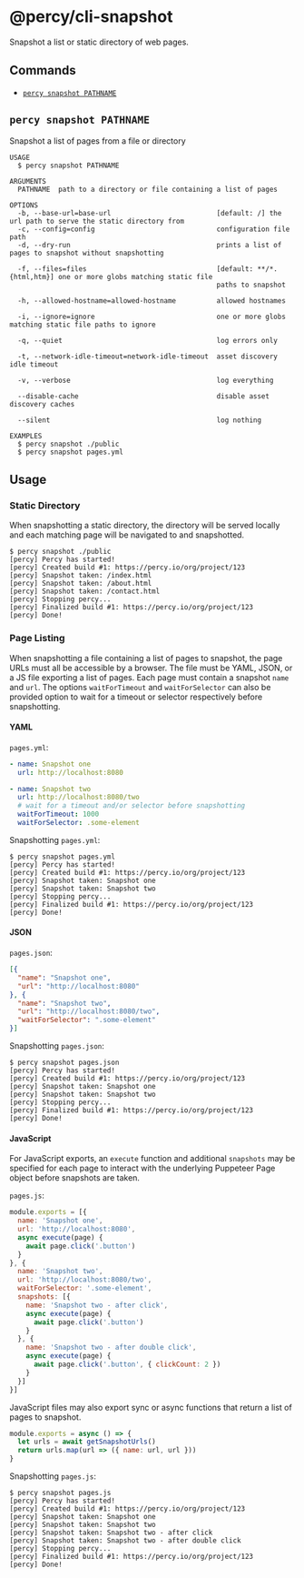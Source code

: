 # @percy/cli-snapshot

Snapshot a list or static directory of web pages.

## Commands
<!-- commands -->
* [`percy snapshot PATHNAME`](#percy-snapshot-pathname)

## `percy snapshot PATHNAME`

Snapshot a list of pages from a file or directory

```
USAGE
  $ percy snapshot PATHNAME

ARGUMENTS
  PATHNAME  path to a directory or file containing a list of pages

OPTIONS
  -b, --base-url=base-url                          [default: /] the url path to serve the static directory from
  -c, --config=config                              configuration file path
  -d, --dry-run                                    prints a list of pages to snapshot without snapshotting

  -f, --files=files                                [default: **/*.{html,htm}] one or more globs matching static file
                                                   paths to snapshot

  -h, --allowed-hostname=allowed-hostname          allowed hostnames

  -i, --ignore=ignore                              one or more globs matching static file paths to ignore

  -q, --quiet                                      log errors only

  -t, --network-idle-timeout=network-idle-timeout  asset discovery idle timeout

  -v, --verbose                                    log everything

  --disable-cache                                  disable asset discovery caches

  --silent                                         log nothing

EXAMPLES
  $ percy snapshot ./public
  $ percy snapshot pages.yml
```
<!-- commandsstop -->

## Usage

### Static Directory

When snapshotting a static directory, the directory will be served locally and each matching page
will be navigated to and snapshotted.

```sh-session
$ percy snapshot ./public
[percy] Percy has started!
[percy] Created build #1: https://percy.io/org/project/123
[percy] Snapshot taken: /index.html
[percy] Snapshot taken: /about.html
[percy] Snapshot taken: /contact.html
[percy] Stopping percy...
[percy] Finalized build #1: https://percy.io/org/project/123
[percy] Done!
```

### Page Listing

When snapshotting a file containing a list of pages to snapshot, the page URLs must all be
accessible by a browser. The file must be YAML, JSON, or a JS file exporting a list of pages. Each
page must contain a snapshot `name` and `url`. The options `waitForTimeout` and `waitForSelector`
can also be provided option to wait for a timeout or selector respectively before snapshotting.

#### YAML

`pages.yml`:

```yaml
- name: Snapshot one
  url: http://localhost:8080

- name: Snapshot two
  url: http://localhost:8080/two
  # wait for a timeout and/or selector before snapshotting
  waitForTimeout: 1000
  waitForSelector: .some-element
```

Snapshotting `pages.yml`:

```sh-session
$ percy snapshot pages.yml
[percy] Percy has started!
[percy] Created build #1: https://percy.io/org/project/123
[percy] Snapshot taken: Snapshot one
[percy] Snapshot taken: Snapshot two
[percy] Stopping percy...
[percy] Finalized build #1: https://percy.io/org/project/123
[percy] Done!
```

#### JSON

`pages.json`:

```json
[{
  "name": "Snapshot one",
  "url": "http://localhost:8080"
}, {
  "name": "Snapshot two",
  "url": "http://localhost:8080/two",
  "waitForSelector": ".some-element"
}]
```

Snapshotting `pages.json`:

```sh-session
$ percy snapshot pages.json
[percy] Percy has started!
[percy] Created build #1: https://percy.io/org/project/123
[percy] Snapshot taken: Snapshot one
[percy] Snapshot taken: Snapshot two
[percy] Stopping percy...
[percy] Finalized build #1: https://percy.io/org/project/123
[percy] Done!
```

#### JavaScript

For JavaScript exports, an `execute` function and additional `snapshots` may be specified for each
page to interact with the underlying Puppeteer Page object before snapshots are taken.

`pages.js`:

```js
module.exports = [{
  name: 'Snapshot one',
  url: 'http://localhost:8080',
  async execute(page) {
    await page.click('.button')
  }
}, {
  name: 'Snapshot two',
  url: 'http://localhost:8080/two',
  waitForSelector: '.some-element',
  snapshots: [{
    name: 'Snapshot two - after click',
    async execute(page) {
      await page.click('.button')
    }
  }, {
    name: 'Snapshot two - after double click',
    async execute(page) {
      await page.click('.button', { clickCount: 2 })
    }
  }]
}]
```

JavaScript files may also export sync or async functions that return a list of pages to snapshot.

``` js
module.exports = async () => {
  let urls = await getSnapshotUrls()
  return urls.map(url => ({ name: url, url }))
}
```

Snapshotting `pages.js`:

```sh-session
$ percy snapshot pages.js
[percy] Percy has started!
[percy] Created build #1: https://percy.io/org/project/123
[percy] Snapshot taken: Snapshot one
[percy] Snapshot taken: Snapshot two
[percy] Snapshot taken: Snapshot two - after click
[percy] Snapshot taken: Snapshot two - after double click
[percy] Stopping percy...
[percy] Finalized build #1: https://percy.io/org/project/123
[percy] Done!
```
